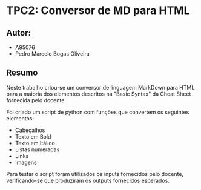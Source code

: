# TPC2: Conversor de MD para HTML

## Autor:
- A95076
- Pedro Marcelo Bogas Oliveira

## Resumo

Neste trabalho criou-se um conversor de linguagem MarkDown para HTML para a maioria dos elementos descritos na "Basic Syntax" da Cheat Sheet fornecida pelo docente.

Foi criado um script de python com funções que convertem os seguintes elementos:
- Cabeçalhos
- Texto em Bold
- Texto em Itálico
- Listas numeradas
- Links
- Imagens

Para testar o script foram utilizados os inputs fornecidos pelo docente, verificando-se que produziram os outputs fornecidos esperados.